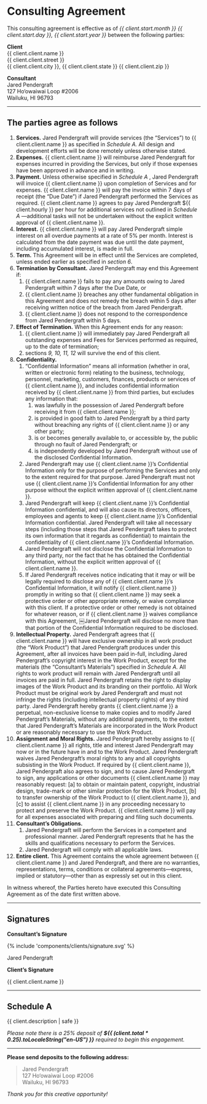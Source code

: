 # Consulting Agreement

This consulting agreement is effective as of _{{ client.start.month }} {{ client.start.day }}, {{ client.start.year }}_ between the following
parties:

**Client** \
{{ client.client.name }} \
{{ client.client.street }} \
{{ client.client.city }}, {{ client.client.state }} {{ client.client.zip }}

**Consultant** \
Jared Pendergraft \
127 Ho‘owaiwai Loop \#2006 \
Wailuku, HI 96793

---

## The parties agree as follows

1. **Services.** Jared Pendergraft will provide services (the “Services”) to {{ client.client.name }} as specified in _Schedule A._ All design and development efforts will be done remotely unless otherwise stated.
2. **Expenses.** {{ client.client.name }} will reimburse Jared Pendergraft for expenses incurred in providing the Services, but only if those expenses have been approved in advance and in writing.
3. **Payment.** Unless otherwise specified in _Schedule A_ , Jared Pendergraft will invoice {{ client.client.name }} upon completion of Services and for expenses. {{ client.client.name }} will pay the invoice within 7 days of receipt (the “Due Date”) if Jared Pendergraft performed the Services as required. {{ client.client.name }} agrees to pay Jared Pendergraft \${{ client.hourly }} per hour for additional services not outlined in _Schedule A_ —additional tasks will not be undertaken without the explicit written approval of {{ client.client.name }}.
4. **Interest.** {{ client.client.name }} will pay Jared Pendergraft simple interest on all overdue payments at a rate of 5% per month. Interest is calculated from the date payment was due until the date payment, including accumulated interest, is made in full.
5. **Term.** This Agreement will be in effect until the Services are completed, unless ended earlier as specified in _section 6_.
6. **Termination by Consultant.** Jared Pendergraft may end this Agreement if:
   1. {{ client.client.name }} fails to pay any amounts owing to Jared Pendergraft within 7 days after the Due Date, or
   2. {{ client.client.name }} breaches any other fundamental obligation in this Agreement and does not remedy the breach within 5 days after receiving written notice of the breach from Jared Pendergraft.
   3. {{ client.client.name }} does not respond to the correspondence from Jared Pendergraft within 5 days.
7. **Effect of Termination.** When this Agreement ends for any reason:
   1. {{ client.client.name }} will immediately pay Jared Pendergraft all outstanding expenses and Fees for Services performed as required, up to the date of termination;
   2. sections _9, 10, 11, 12_ will survive the end of this client.
8. **Confidentiality.**
   1. “Confidential Information” means all information (whether in oral, written or electronic form) relating to the business, technology, personnel, marketing, customers, finances, products or services of {{ client.client.name }}, and includes confidential information received by {{ client.client.name }} from third parties, but excludes any information that:
      1. was lawfully in the possession of Jared Pendergraft before receiving it from {{ client.client.name }};
      2. is provided in good faith to Jared Pendergraft by a third party without breaching any rights of {{ client.client.name }} or any other party;
      3. is or becomes generally available to, or accessible by, the public through no fault of Jared Pendergraft; or
      4. is independently developed by Jared Pendergraft without use of the disclosed Confidential Information.
   2. Jared Pendergraft may use {{ client.client.name }}’s Confidential Information only for the purpose of performing the Services and only to the extent required for that purpose. Jared Pendergraft must not use {{ client.client.name }}’s Confidential Information for any other purpose without the explicit written approval of {{ client.client.name }}.
   3. Jared Pendergraft will keep {{ client.client.name }}’s Confidential Information confidential, and will also cause its directors, officers, employees and agents to keep {{ client.client.name }}’s Confidential Information confidential. Jared Pendergraft will take all necessary steps (including those steps that Jared Pendergraft takes to protect its own information that it regards as confidential) to maintain the confidentiality of {{ client.client.name }}’s Confidential Information.
   4. Jared Pendergraft will not disclose the Confidential Information to any third party, nor the fact that he has obtained the Confidential Information, without the explicit written approval of {{ client.client.name }}.
   5. If Jared Pendergraft receives notice indicating that it may or will be legally required to disclose any of {{ client.client.name }}’s Confidential Information, it will notify {{ client.client.name }} promptly in writing so that {{ client.client.name }} may seek a protective order or other appropriate remedy, or waive compliance with this client. If a protective order or other remedy is not obtained for whatever reason, or if {{ client.client.name }} waives compliance with this Agreement, ￼Jared Pendergraft will disclose no more than that portion of the Confidential Information required to be disclosed.
9. **Intellectual Property.** Jared Pendergraft agrees that {{ client.client.name }} will have exclusive ownership in all work product (the “Work Product”) that Jared Pendergraft produces under this Agreement, after all invoices have been paid in-full, including Jared Pendergraft’s copyright interest in the Work Product, except for the materials (the “Consultant’s Materials”) specified in _Schedule A._ All rights to work product will remain with Jared Pendergraft until all invoices are paid in full. Jared Pendergraft retains the right to display images of the Work Product and its branding on their portfolio. All Work Product must be original work by Jared Pendergraft and must not infringe the rights (including intellectual property rights) of any third party. Jared Pendergraft hereby grants {{ client.client.name }} a perpetual, non-exclusive license to make copies and to modify Jared Pendergraft’s Materials, without any additional payments, to the extent that Jared Pendergraft’s Materials are incorporated in the Work Product or are reasonably necessary to use the Work Product.
10. **Assignment and Moral Rights.** Jared Pendergraft hereby assigns to {{ client.client.name }} all rights, title and interest Jared Pendergraft may now or in the future have in and to the Work Product. Jared Pendergraft waives Jared Pendergraft’s moral rights to any and all copyrights subsisting in the Work Product. If required by {{ client.client.name }}, Jared Pendergraft also agrees to sign, and to cause Jared Pendergraft to sign, any applications or other documents {{ client.client.name }} may reasonably request: [a] to obtain or maintain patent, copyright, industrial design, trade-mark or other similar protection for the Work Product, [b] to transfer ownership of the Work Product to {{ client.client.name }}, and [c] to assist {{ client.client.name }} in any proceeding necessary to protect and preserve the Work Product. {{ client.client.name }} will pay for all expenses associated with preparing and filing such documents.
11. **Consultant’s Obligations.**
    1. Jared Pendergraft will perform the Services in a competent and professional manner. Jared Pendergraft represents that he has the skills and qualifications necessary to perform the Services.
    2. Jared Pendergraft will comply with all applicable laws.
12. **Entire client.** This Agreement contains the whole agreement between {{ client.client.name }} and Jared Pendergraft, and there are no warranties, representations, terms, conditions or collateral agreements—express, implied or statutory—other than as expressly set out in this client.

In witness whereof, the Parties hereto have executed this Consulting
Agreement as of the date first written above.

---

## Signatures

<section id="signatures">

**Consultant’s Signature**

{% include 'components/clients/signature.svg' %}

Jared Pendergraft

**Client’s Signature**

{{ client.client.name }}

</section>

---

## Schedule A

{{ client.description | safe }}

_Please note there is a 25% deposit of **${{ (client.total * 0.25).toLocaleString("en-US") }}** required to begin this engagement._

---

**Please send deposits to the following address:**

> Jared Pendergraft \
> 127 Ho‘owaiwai Loop \#2006 \
> Wailuku, HI 96793

_Thank you for this creative opportunity!_
